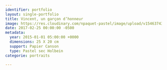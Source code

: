 ```yaml
---
identifier: portfolio
layout: single-portfolio
title: Vincent, un garçon d’honneur
image: https://res.cloudinary.com/npaquet-pastel/image/upload/v1546374349/Vincent-pastel-20-X-25-cm-2015.jpg
date: 2017-02-25 00:00:00 -0500
metadata:
  year: 2015-01-01 05:00:00 +0000
  dimensions: 25 X 20 cm
  support: Papier Canson
  type: Pastel sec Holbein
categorie: portraits

---
```

